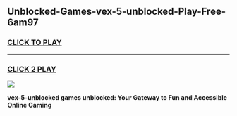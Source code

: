 
## Unblocked-Games-vex-5-unblocked-Play-Free-6am97
<h3>
<a href="https://premium76.site?title=vex-5-unblocked&ref=09A">CLICK TO PLAY</a></h3>
<hr>

<h3>
<a href="https://premium76.site?title=vex-5-unblocked&ref=09A">CLICK 2 PLAY</a>
  
</h3>

<a href="https://premium76.site?title=vex-5-unblocked&ref=09A"><img src="https://clearcache.store/games.png"></a>


**vex-5-unblocked games unblocked: Your Gateway to Fun and Accessible Online Gaming**
